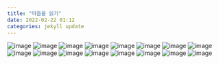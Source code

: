 ```yaml
---
title: "마음을 읽기"
date: 2022-02-22 01:12
categories: jekyll update
---
```


![image](http://zipnumsa.github.io/media/s001.jpg)
![image](http://zipnumsa.github.io/media/s002.jpg)
![image](http://zipnumsa.github.io/media/s003.jpg)
![image](http://zipnumsa.github.io/media/s004.jpg)
![image](http://zipnumsa.github.io/media/s005.jpg)
![image](http://zipnumsa.github.io/media/s006.jpg)
![image](http://zipnumsa.github.io/media/s007.jpg)
![image](http://zipnumsa.github.io/media/s008.jpg)
![image](http://zipnumsa.github.io/media/s009.jpg)
![image](http://zipnumsa.github.io/media/s010.jpg)
![image](http://zipnumsa.github.io/media/s011.jpg)
![image](http://zipnumsa.github.io/media/s012.jpg)
![image](http://zipnumsa.github.io/media/s013.jpg)
![image](http://zipnumsa.github.io/media/s014.jpg)
![image](http://zipnumsa.github.io/media/s015.jpg)
![image](http://zipnumsa.github.io/media/s016.jpg)

[jekyll-docs]: https://jekyllrb.com/docs/home
[jekyll-gh]:   https://github.com/jekyll/jekyll
[jekyll-talk]: https://talk.jekyllrb.com/
